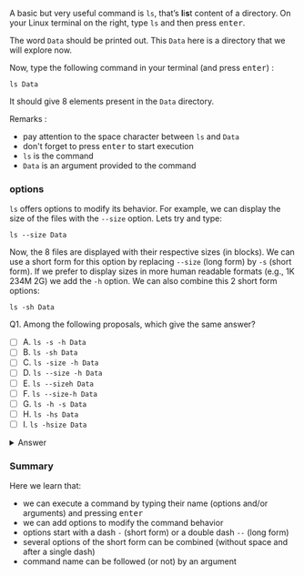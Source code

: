 
A basic but very useful command is `ls`, that’s **l**i**s**t content of a directory.
On your Linux terminal on the right, type `ls` and then press <kbd>enter</kbd>.

The word `Data` should be printed out.
This `Data` here is a directory that we will explore now.

Now, type the following command in your terminal (and press <kbd>enter</kbd>) :

`ls Data`

It should give 8 elements present in the `Data` directory.

Remarks : 
* pay attention to the space character between `ls` and `Data`
* don't forget to press <kbd>enter</kbd> to start execution
* `ls` is the command 
* `Data` is an argument provided to the command

### options

`ls` offers options to modify its behavior. 
For example, we can display the size of the files with the `--size` option. 
Lets try and type: 

`ls --size Data`

Now, the 8 files are displayed with their respective sizes (in blocks). 
We can use a short form for this option by replacing `--size` (long form) by `-s` (short form).
If we prefer to display sizes in more human readable formats (e.g., 1K 234M 2G) we add the `-h` option. 
We can also combine this 2 short form options:

`ls -sh Data`

Q1. Among the following proposals, which give the same answer?
- [ ] A. `ls -s -h Data`
- [ ] B. `ls -sh Data`
- [ ] C. `ls -size -h Data`
- [ ] D. `ls --size -h Data`
- [ ] E. `ls --sizeh Data`
- [ ] F. `ls --size-h Data`
- [ ] G. `ls -h -s Data`
- [ ] H. `ls -hs Data`
- [ ] I. `ls -hsize Data`

<details>
  <summary>Answer</summary>
  <p><b>A, B, D, G and H</b></p>
</details>


### Summary

Here we learn that:
- we can execute a command by typing their name (options and/or arguments) and pressing <kbd>enter</kbd>
- we can add options to modify the command behavior
- options start with a dash `-` (short form) or a double dash `--` (long form)
- several options of the short form can be combined (without space and after a single dash)
- command name can be followed (or not) by an argument

